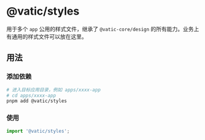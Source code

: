 # @vatic/styles

用于多个 `app` 公用的样式文件，继承了 `@vatic-core/design` 的所有能力。业务上有通用的样式文件可以放在这里。

## 用法

### 添加依赖

```bash
# 进入目标应用目录，例如 apps/xxxx-app
# cd apps/xxxx-app
pnpm add @vatic/styles
```

### 使用

```ts
import '@vatic/styles';
```
